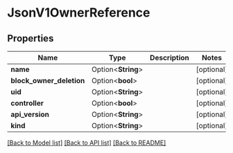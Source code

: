 # JsonV1OwnerReference

## Properties

Name | Type | Description | Notes
------------ | ------------- | ------------- | -------------
**name** | Option<**String**> |  | [optional]
**block_owner_deletion** | Option<**bool**> |  | [optional]
**uid** | Option<**String**> |  | [optional]
**controller** | Option<**bool**> |  | [optional]
**api_version** | Option<**String**> |  | [optional]
**kind** | Option<**String**> |  | [optional]

[[Back to Model list]](../README.md#documentation-for-models) [[Back to API list]](../README.md#documentation-for-api-endpoints) [[Back to README]](../README.md)


